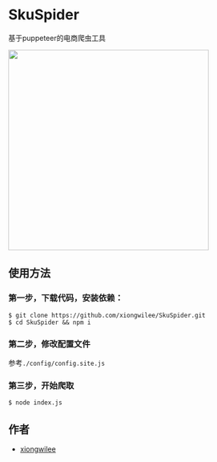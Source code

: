 # SkuSpider

基于puppeteer的电商爬虫工具

<img src="https://img002.qufenqi.com/products/27/1d/271d6bcfc39d4c569dde3f0dde99edee.gif" width="400">

## 使用方法

### 第一步，下载代码，安装依赖：
```shell
$ git clone https://github.com/xiongwilee/SkuSpider.git
$ cd SkuSpider && npm i
```

### 第二步，修改配置文件

参考`./config/config.site.js`

### 第三步，开始爬取

```shell
$ node index.js
```

## 作者

* [xiongwilee](https://github.com/xiongwilee)

